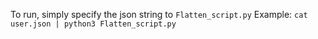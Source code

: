 To run, simply specify the json string to `Flatten_script.py`
Example: `cat user.json | python3 Flatten_script.py`